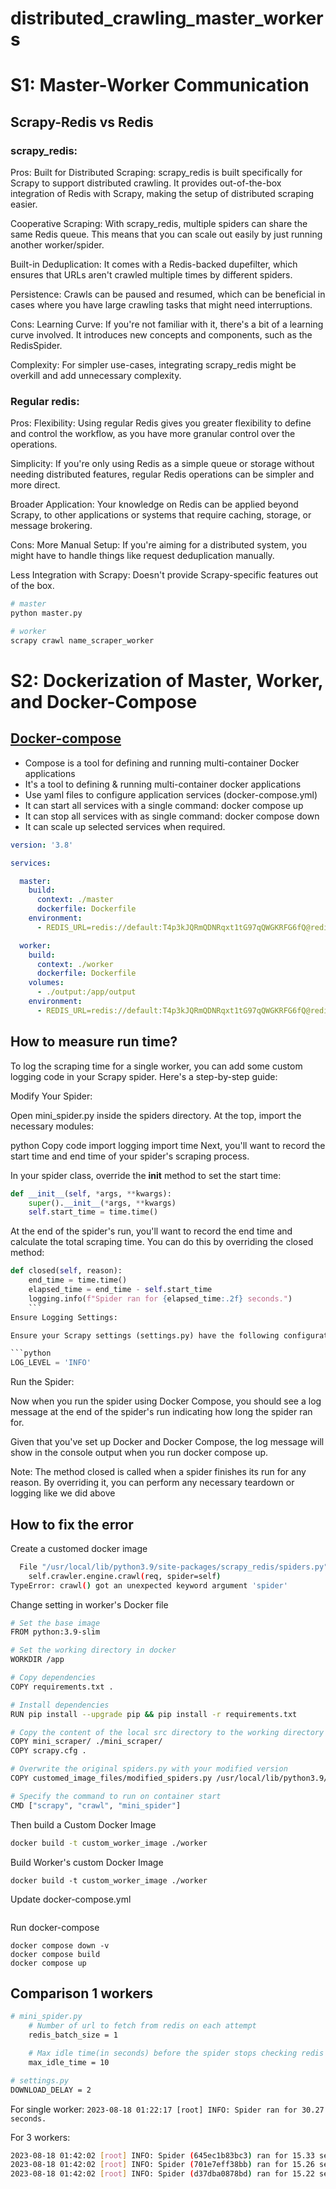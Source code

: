 # distributed_crawling_master_workers

# S1: Master-Worker Communication
## Scrapy-Redis vs Redis
### scrapy_redis:

Pros:
Built for Distributed Scraping: scrapy_redis is built specifically for Scrapy to support distributed crawling. It provides out-of-the-box integration of Redis with Scrapy, making the setup of distributed scraping easier.

Cooperative Scraping: With scrapy_redis, multiple spiders can share the same Redis queue. This means that you can scale out easily by just running another worker/spider.

Built-in Deduplication: It comes with a Redis-backed dupefilter, which ensures that URLs aren't crawled multiple times by different spiders.

Persistence: Crawls can be paused and resumed, which can be beneficial in cases where you have large crawling tasks that might need interruptions.

Cons:
Learning Curve: If you're not familiar with it, there's a bit of a learning curve involved. It introduces new concepts and components, such as the RedisSpider.

Complexity: For simpler use-cases, integrating scrapy_redis might be overkill and add unnecessary complexity.

### Regular redis:
Pros:
Flexibility: Using regular Redis gives you greater flexibility to define and control the workflow, as you have more granular control over the operations.

Simplicity: If you're only using Redis as a simple queue or storage without needing distributed features, regular Redis operations can be simpler and more direct.

Broader Application: Your knowledge on Redis can be applied beyond Scrapy, to other applications or systems that require caching, storage, or message brokering.

Cons:
More Manual Setup: If you're aiming for a distributed system, you might have to handle things like request deduplication manually.

Less Integration with Scrapy: Doesn't provide Scrapy-specific features out of the box.

```sh
# master
python master.py

# worker
scrapy crawl name_scraper_worker
```

# S2: Dockerization of Master, Worker, and Docker-Compose

## [Docker-compose](https://www.youtube.com/watch?v=DM65_JyGxCo&ab_channel=NetworkChuck)
- Compose is a tool for defining and running multi-container Docker applications
- It's a tool to defining & running multi-container docker applications
- Use yaml files to configure application services (docker-compose.yml)
- It can start all services with a single command: docker compose up
- It can stop all services with as single command: docker compose down
- It can scale up selected services when required.
```yml
version: '3.8'

services:

  master:
    build:
      context: ./master
      dockerfile: Dockerfile
    environment:
      - REDIS_URL=redis://default:T4p3kJQRmQDNRqxt1tG97qQWGKRFG6fQ@redis-12469.c81.us-east-1-2.ec2.cloud.redislabs.com:12469

  worker:
    build:
      context: ./worker
      dockerfile: Dockerfile
    volumes:
      - ./output:/app/output
    environment:
      - REDIS_URL=redis://default:T4p3kJQRmQDNRqxt1tG97qQWGKRFG6fQ@redis-12469.c81.us-east-1-2.ec2.cloud.redislabs.com:12469
```

## How to measure run time?
To log the scraping time for a single worker, you can add some custom logging code in your Scrapy spider. Here's a step-by-step guide:

Modify Your Spider:

Open mini_spider.py inside the spiders directory. At the top, import the necessary modules:

python
Copy code
import logging
import time
Next, you'll want to record the start time and end time of your spider's scraping process.

In your spider class, override the __init__ method to set the start time:

```python
def __init__(self, *args, **kwargs):
    super().__init__(*args, **kwargs)
    self.start_time = time.time()
```

At the end of the spider's run, you'll want to record the end time and calculate the total scraping time. You can do this by overriding the closed method:

```python
def closed(self, reason):
    end_time = time.time()
    elapsed_time = end_time - self.start_time
    logging.info(f"Spider ran for {elapsed_time:.2f} seconds.")
    ```
Ensure Logging Settings:

Ensure your Scrapy settings (settings.py) have the following configurations to show the log message:

```python
LOG_LEVEL = 'INFO'
```

Run the Spider:

Now when you run the spider using Docker Compose, you should see a log message at the end of the spider's run indicating how long the spider ran for.

Given that you've set up Docker and Docker Compose, the log message will show in the console output when you run docker compose up.

Note: The method closed is called when a spider finishes its run for any reason. By overriding it, you can perform any necessary teardown or logging like we did above

## How to fix the error
Create a customed docker image

```sh
  File "/usr/local/lib/python3.9/site-packages/scrapy_redis/spiders.py", line 197, in schedule_next_requests
    self.crawler.engine.crawl(req, spider=self)
TypeError: crawl() got an unexpected keyword argument 'spider'
```

Change setting in worker's Docker file
```sh
# Set the base image
FROM python:3.9-slim

# Set the working directory in docker
WORKDIR /app

# Copy dependencies
COPY requirements.txt .

# Install dependencies
RUN pip install --upgrade pip && pip install -r requirements.txt

# Copy the content of the local src directory to the working directory
COPY mini_scraper/ ./mini_scraper/
COPY scrapy.cfg .

# Overwrite the original spiders.py with your modified version
COPY customed_image_files/modified_spiders.py /usr/local/lib/python3.9/site-packages/scrapy_redis/spiders.py

# Specify the command to run on container start
CMD ["scrapy", "crawl", "mini_spider"]
```

Then build a Custom Docker Image
```sh
docker build -t custom_worker_image ./worker
```

Build Worker's custom Docker Image
```
docker build -t custom_worker_image ./worker
```

Update docker-compose.yml
```

```

Run docker-compose
```
docker compose down -v
docker compose build
docker compose up
```

## Comparison 1 workers
```sh
# mini_spider.py
    # Number of url to fetch from redis on each attempt
    redis_batch_size = 1

    # Max idle time(in seconds) before the spider stops checking redis and shuts down
    max_idle_time = 10

# settings.py
DOWNLOAD_DELAY = 2
```

For single worker: `2023-08-18 01:22:17 [root] INFO: Spider ran for 30.27 seconds.`

For 3 workers:
```sh
2023-08-18 01:42:02 [root] INFO: Spider (645ec1b83bc3) ran for 15.33 seconds.
2023-08-18 01:42:02 [root] INFO: Spider (701e7eff38bb) ran for 15.26 seconds.
2023-08-18 01:42:02 [root] INFO: Spider (d37dba0878bd) ran for 15.22 seconds.
```